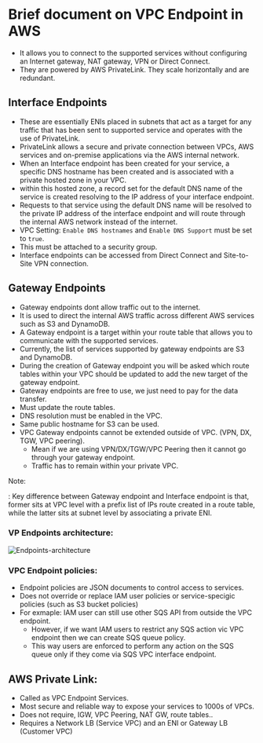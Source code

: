 # Brief document on  VPC Endpoint in AWS

- It allows you to connect to the supported services without configuring an Internet
  gateway, NAT gateway, VPN or Direct Connect.
- They are powered by AWS PrivateLink.
They scale horizontally and are redundant.

## Interface Endpoints
- These are essentially ENIs placed in subnets that act as a target for any traffic
  that has been sent to supported service and operates with the use of PrivateLink.
- PrivateLink allows a secure and private connection between VPCs, AWS services and
  on-premise applications via the AWS internal network.
- When an Interface endpoint has been created for your service, a specific DNS
  hostname has been created and is associated with a private hosted zone in your VPC.
- within this hosted zone, a record set for the default DNS name of the service
  is created resolving to the IP address of your interface endpoint.
- Requests to that service using the default DNS name will be resolved to the
  private IP address of the interface endpoint and will route through the internal
  AWS network instead of the internet.
- VPC Setting: `Enable DNS hostnames` and `Enable DNS Support` must be set to `true`.
- This must be attached to a security group.
- Interface endpoints can be accessed from Direct Connect and Site-to-Site VPN connection.

## Gateway Endpoints
- Gateway endpoints dont allow traffic out to the internet. 
- It is used to direct the internal AWS traffic across different AWS services such as S3 and DynamoDB.
- A Gateway endpoint is a target within your route table that allows you to communicate with the supported services. 
- Currently, the list of services supported by gateway endpoints are S3 and DynamoDB.
- During the creation of Gateway endpoint you will be asked which route tables within your VPC should be updated to add the new target of the gateway endpoint.
- Gateway endpoints are free to use, we just need to pay for the data transfer.
- Must update the route tables.
- DNS resolution must be enabled in the VPC.
- Same public hostname for S3 can be used.
- VPC Gateway endpoints cannot be extended outside of VPC. (VPN, DX, TGW, VPC peering).
  - Mean if we are using VPN/DX/TGW/VPC Peering then it cannot go through your gateway endpoint.
  - Traffic has to remain within your private VPC.

Note:

: Key difference between Gateway endpoint and Interface endpoint is that, former sits at VPC level with a prefix list of IPs route created in a route table, while
    the latter sits at subnet level by associating a private ENI.

### VP Endpoints architecture:

![Endpoints-architecture](https://docs.aws.amazon.com/images/whitepapers/latest/aws-privatelink/images/connectivity.png)

### VPC Endpoint policies:

- Endpoint policies are JSON documents to control access to services.
- Does not override or replace IAM user policies or service-specigic policies (such as S3 bucket policies)
- For exmaple: IAM user can still use other SQS API from outside the VPC endpoint.
  - However, if we want IAM users to restrict any SQS action vic VPC endpoint then we can create SQS queue policy.
  - This way users are enforced to perform any action on the SQS queue only if they come via SQS VPC interface endpoint.

## AWS Private Link:
- Called as VPC Endpoint Services.
- Most secure and reliable way to expose your services to 1000s of VPCs.
- Does not require, IGW, VPC Peering, NAT GW, route tables..
- Requires a Network LB (Service VPC) and an ENI or Gateway LB (Customer VPC)
